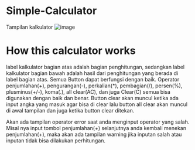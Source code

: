 # Simple-Calculator
Tampilan kalkulator
![image](https://github.com/Mourent/Simple-Calculator/assets/95265197/1a84dcd2-7d17-42c4-8dae-c43365a83be9)

# How this calculator works
label kalkulator bagian atas adalah bagian penghitungan, sedangkan label kalkulator bagian bawah adalah hasil dari penghitungan yang berada di label bagian atas. Semua Button dapat berfungsi dengan baik. Operator penjumlahan(+), pengurangan(-), perkalian(*), pembagian(/), persen(%), plusminus(+/-), koma(.), all clear(AC), dan juga Clear(C) semua bisa digunakan dengan baik dan benar. Button clear akan muncul ketika ada input angka yang masuk agar bisa di clear lalu button all clear akan muncul di awal tampilan dan juga ketika button clear ditekan.

Akan ada tampilan operator error saat anda menginput operator yang salah. Misal nya input tombol penjumlahan(+) selanjutnya anda kembali menekan penjumlahan(+), maka akan ada tampilan warning jika inputan salah atau inputan tidak bisa dilakukan perhitungan.
